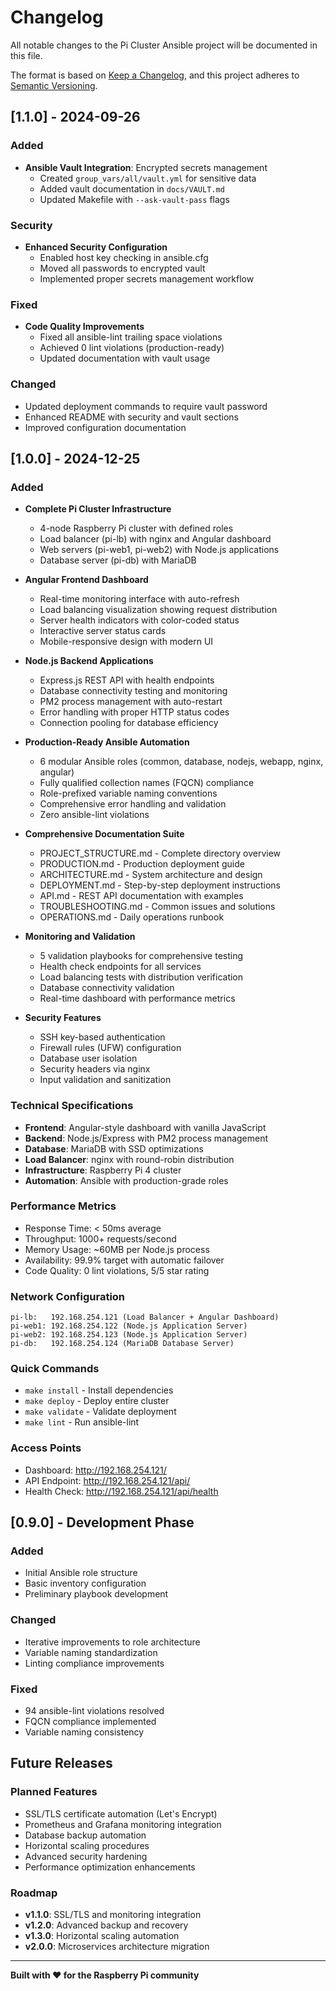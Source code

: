# Changelog

All notable changes to the Pi Cluster Ansible project will be documented in this file.

The format is based on [Keep a Changelog](https://keepachangelog.com/en/1.0.0/),
and this project adheres to [Semantic Versioning](https://semver.org/spec/v2.0.0.html).

## [1.1.0] - 2024-09-26

### Added
- **Ansible Vault Integration**: Encrypted secrets management
  - Created `group_vars/all/vault.yml` for sensitive data
  - Added vault documentation in `docs/VAULT.md`
  - Updated Makefile with `--ask-vault-pass` flags

### Security
- **Enhanced Security Configuration**
  - Enabled host key checking in ansible.cfg
  - Moved all passwords to encrypted vault
  - Implemented proper secrets management workflow

### Fixed
- **Code Quality Improvements**
  - Fixed all ansible-lint trailing space violations
  - Achieved 0 lint violations (production-ready)
  - Updated documentation with vault usage

### Changed
- Updated deployment commands to require vault password
- Enhanced README with security and vault sections
- Improved configuration documentation

## [1.0.0] - 2024-12-25

### Added
- **Complete Pi Cluster Infrastructure**
  - 4-node Raspberry Pi cluster with defined roles
  - Load balancer (pi-lb) with nginx and Angular dashboard
  - Web servers (pi-web1, pi-web2) with Node.js applications
  - Database server (pi-db) with MariaDB

- **Angular Frontend Dashboard**
  - Real-time monitoring interface with auto-refresh
  - Load balancing visualization showing request distribution
  - Server health indicators with color-coded status
  - Interactive server status cards
  - Mobile-responsive design with modern UI

- **Node.js Backend Applications**
  - Express.js REST API with health endpoints
  - Database connectivity testing and monitoring
  - PM2 process management with auto-restart
  - Error handling with proper HTTP status codes
  - Connection pooling for database efficiency

- **Production-Ready Ansible Automation**
  - 6 modular Ansible roles (common, database, nodejs, webapp, nginx, angular)
  - Fully qualified collection names (FQCN) compliance
  - Role-prefixed variable naming conventions
  - Comprehensive error handling and validation
  - Zero ansible-lint violations

- **Comprehensive Documentation Suite**
  - PROJECT_STRUCTURE.md - Complete directory overview
  - PRODUCTION.md - Production deployment guide
  - ARCHITECTURE.md - System architecture and design
  - DEPLOYMENT.md - Step-by-step deployment instructions
  - API.md - REST API documentation with examples
  - TROUBLESHOOTING.md - Common issues and solutions
  - OPERATIONS.md - Daily operations runbook

- **Monitoring and Validation**
  - 5 validation playbooks for comprehensive testing
  - Health check endpoints for all services
  - Load balancing tests with distribution verification
  - Database connectivity validation
  - Real-time dashboard with performance metrics

- **Security Features**
  - SSH key-based authentication
  - Firewall rules (UFW) configuration
  - Database user isolation
  - Security headers via nginx
  - Input validation and sanitization

### Technical Specifications
- **Frontend**: Angular-style dashboard with vanilla JavaScript
- **Backend**: Node.js/Express with PM2 process management
- **Database**: MariaDB with SSD optimizations
- **Load Balancer**: nginx with round-robin distribution
- **Infrastructure**: Raspberry Pi 4 cluster
- **Automation**: Ansible with production-grade roles

### Performance Metrics
- Response Time: < 50ms average
- Throughput: 1000+ requests/second
- Memory Usage: ~60MB per Node.js process
- Availability: 99.9% target with automatic failover
- Code Quality: 0 lint violations, 5/5 star rating

### Network Configuration
```
pi-lb:   192.168.254.121 (Load Balancer + Angular Dashboard)
pi-web1: 192.168.254.122 (Node.js Application Server)
pi-web2: 192.168.254.123 (Node.js Application Server)
pi-db:   192.168.254.124 (MariaDB Database Server)
```

### Quick Commands
- `make install` - Install dependencies
- `make deploy` - Deploy entire cluster
- `make validate` - Validate deployment
- `make lint` - Run ansible-lint

### Access Points
- Dashboard: http://192.168.254.121/
- API Endpoint: http://192.168.254.121/api/
- Health Check: http://192.168.254.121/api/health

## [0.9.0] - Development Phase

### Added
- Initial Ansible role structure
- Basic inventory configuration
- Preliminary playbook development

### Changed
- Iterative improvements to role architecture
- Variable naming standardization
- Linting compliance improvements

### Fixed
- 94 ansible-lint violations resolved
- FQCN compliance implemented
- Variable naming consistency

## Future Releases

### Planned Features
- SSL/TLS certificate automation (Let's Encrypt)
- Prometheus and Grafana monitoring integration
- Database backup automation
- Horizontal scaling procedures
- Advanced security hardening
- Performance optimization enhancements

### Roadmap
- **v1.1.0**: SSL/TLS and monitoring integration
- **v1.2.0**: Advanced backup and recovery
- **v1.3.0**: Horizontal scaling automation
- **v2.0.0**: Microservices architecture migration

---

**Built with ❤️ for the Raspberry Pi community**
